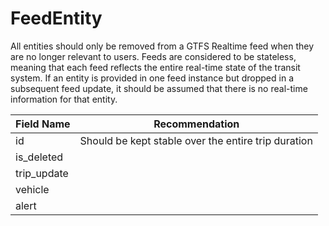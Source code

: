 # FeedEntity

All entities should only be removed from a GTFS Realtime feed when they are no longer relevant to users. Feeds are considered to be stateless, meaning that each feed reflects the entire real-time state of the transit system. If an entity is provided in one feed instance but dropped in a subsequent feed update, it should be assumed that there is no real-time information for that entity.

| Field Name | Recommendation |
| --- | --- |
| id | Should be kept stable over the entire trip duration |
| is_deleted | |
| trip_update | |
| vehicle |  |
| alert |  |
